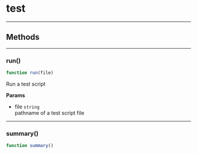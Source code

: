 <!-- @rev fe3dd5ee279e2beed94511ee3dd97f49 20ae7b -->
# test

----




## Methods

------------------------------------------------------------------------
### run()

```js
function run(file) 
```


 Run a test script

**Params**

  - file `string`
    <br>pathname of a test script file
 


------------------------------------------------------------------------
### summary()

```js
function summary() 
```



